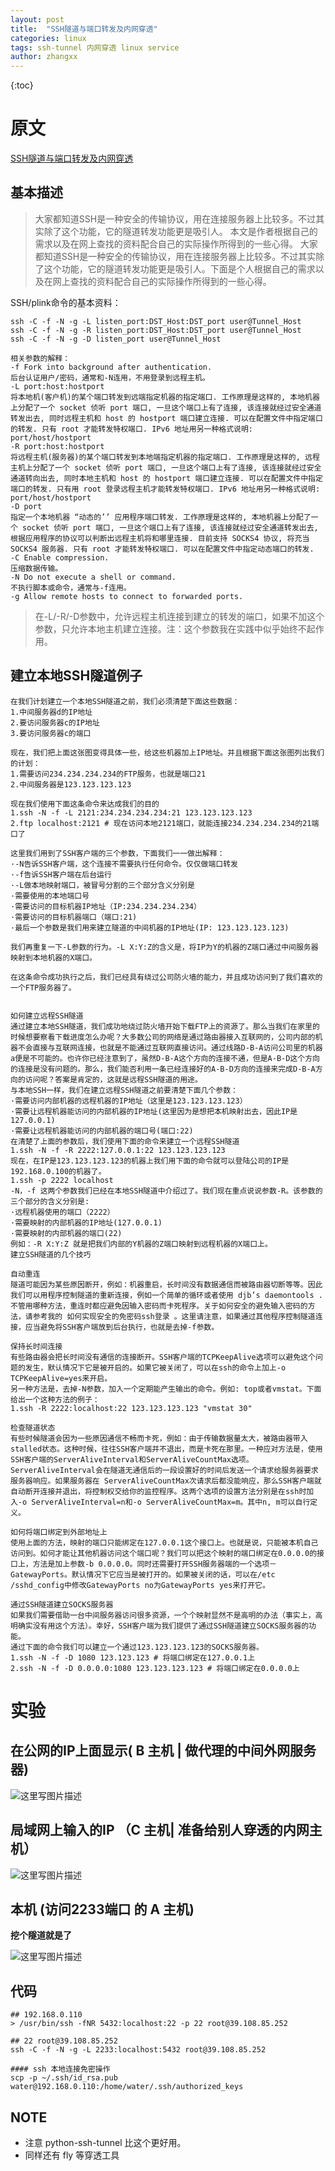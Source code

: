 ```yaml
---
layout: post
title:  "SSH隧道与端口转发及内网穿透"
categories: linux
tags: ssh-tunnel 内网穿透 linux service
author: zhangxx
---
```



{:toc}

# 原文 
 [SSH隧道与端口转发及内网穿透](http://blog.csdn.net/zhaoyangkl2000/article/details/77961356)

## 基本描述 

> 大家都知道SSH是一种安全的传输协议，用在连接服务器上比较多。不过其实除了这个功能，它的隧道转发功能更是吸引人。
> 本文是作者根据自己的需求以及在网上查找的资料配合自己的实际操作所得到的一些心得。
 大家都知道SSH是一种安全的传输协议，用在连接服务器上比较多。不过其实除了这个功能，它的隧道转发功能更是吸引人。下面是个人根据自己的需求以及在网上查找的资料配合自己的实际操作所得到的一些心得。

SSH/plink命令的基本资料：

```
ssh -C -f -N -g -L listen_port:DST_Host:DST_port user@Tunnel_Host
ssh -C -f -N -g -R listen_port:DST_Host:DST_port user@Tunnel_Host
ssh -C -f -N -g -D listen_port user@Tunnel_Host
```

```
相关参数的解释：
-f Fork into background after authentication.
后台认证用户/密码，通常和-N连用，不用登录到远程主机。
-L port:host:hostport
将本地机(客户机)的某个端口转发到远端指定机器的指定端口. 工作原理是这样的, 本地机器上分配了一个 socket 侦听 port 端口, 一旦这个端口上有了连接, 该连接就经过安全通道转发出去, 同时远程主机和 host 的 hostport 端口建立连接. 可以在配置文件中指定端口的转发. 只有 root 才能转发特权端口. IPv6 地址用另一种格式说明: port/host/hostport
-R port:host:hostport
将远程主机(服务器)的某个端口转发到本地端指定机器的指定端口. 工作原理是这样的, 远程主机上分配了一个 socket 侦听 port 端口, 一旦这个端口上有了连接, 该连接就经过安全通道转向出去, 同时本地主机和 host 的 hostport 端口建立连接. 可以在配置文件中指定端口的转发. 只有用 root 登录远程主机才能转发特权端口. IPv6 地址用另一种格式说明: port/host/hostport
-D port
指定一个本地机器 “动态的’’ 应用程序端口转发. 工作原理是这样的, 本地机器上分配了一个 socket 侦听 port 端口, 一旦这个端口上有了连接, 该连接就经过安全通道转发出去, 根据应用程序的协议可以判断出远程主机将和哪里连接. 目前支持 SOCKS4 协议, 将充当 SOCKS4 服务器. 只有 root 才能转发特权端口. 可以在配置文件中指定动态端口的转发.
-C Enable compression.
压缩数据传输。
-N Do not execute a shell or command.
不执行脚本或命令，通常与-f连用。
-g Allow remote hosts to connect to forwarded ports.
```

> 在-L/-R/-D参数中，允许远程主机连接到建立的转发的端口，如果不加这个参数，只允许本地主机建立连接。注：这个参数我在实践中似乎始终不起作用。

## 建立本地SSH隧道例子

```
在我们计划建立一个本地SSH隧道之前，我们必须清楚下面这些数据：
1.中间服务器d的IP地址
2.要访问服务器c的IP地址
3.要访问服务器c的端口

现在，我们把上面这张图变得具体一些，给这些机器加上IP地址。并且根据下面这张图列出我们的计划：
1.需要访问234.234.234.234的FTP服务，也就是端口21
2.中间服务器是123.123.123.123

现在我们使用下面这条命令来达成我们的目的
1.ssh -N -f -L 2121:234.234.234.234:21 123.123.123.123
2.ftp localhost:2121 # 现在访问本地2121端口，就能连接234.234.234.234的21端口了

这里我们用到了SSH客户端的三个参数，下面我们一一做出解释：
·-N告诉SSH客户端，这个连接不需要执行任何命令。仅仅做端口转发
·-f告诉SSH客户端在后台运行
·-L做本地映射端口，被冒号分割的三个部分含义分别是
·需要使用的本地端口号
·需要访问的目标机器IP地址（IP:234.234.234.234）
·需要访问的目标机器端口（端口:21)
·最后一个参数是我们用来建立隧道的中间机器的IP地址(IP: 123.123.123.123)

我们再重复一下-L参数的行为。-L X:Y:Z的含义是，将IP为Y的机器的Z端口通过中间服务器映射到本地机器的X端口。

在这条命令成功执行之后，我们已经具有绕过公司防火墙的能力，并且成功访问到了我们喜欢的一个FTP服务器了。


如何建立远程SSH隧道
通过建立本地SSH隧道，我们成功地绕过防火墙开始下载FTP上的资源了。那么当我们在家里的时候想要察看下载进度怎么办呢？大多数公司的网络是通过路由器接入互联网的，公司内部的机器不会直接与互联网连接，也就是不能通过互联网直接访问。通过线路D-B-A访问公司里的机器a便是不可能的。也许你已经注意到了，虽然D-B-A这个方向的连接不通，但是A-B-D这个方向的连接是没有问题的。那么，我们能否利用一条已经连接好的A-B-D方向的连接来完成D-B-A方向的访问呢？答案是肯定的，这就是远程SSH隧道的用途。
与本地SSH一样，我们在建立远程SSH隧道之前要清楚下面几个参数：
·需要访问内部机器的远程机器的IP地址（这里是123.123.123.123）
·需要让远程机器能访问的内部机器的IP地址(这里因为是想把本机映射出去，因此IP是127.0.0.1)
·需要让远程机器能访问的内部机器的端口号(端口:22)
在清楚了上面的参数后，我们使用下面的命令来建立一个远程SSH隧道
1.ssh -N -f -R 2222:127.0.0.1:22 123.123.123.123
现在，在IP是123.123.123.123的机器上我们用下面的命令就可以登陆公司的IP是192.168.0.100的机器了。
1.ssh -p 2222 localhost
-N，-f 这两个参数我们已经在本地SSH隧道中介绍过了。我们现在重点说说参数-R。该参数的三个部分的含义分别是:
·远程机器使用的端口（2222）
·需要映射的内部机器的IP地址(127.0.0.1)
·需要映射的内部机器的端口(22)
例如：-R X:Y:Z 就是把我们内部的Y机器的Z端口映射到远程机器的X端口上。
建立SSH隧道的几个技巧

自动重连
隧道可能因为某些原因断开，例如：机器重启，长时间没有数据通信而被路由器切断等等。因此我们可以用程序控制隧道的重新连接，例如一个简单的循环或者使用 djb’s daemontools . 不管用哪种方法，重连时都应避免因输入密码而卡死程序。关于如何安全的避免输入密码的方法，请参考我的 如何实现安全的免密码ssh登录 。这里请注意，如果通过其他程序控制隧道连接，应当避免将SSH客户端放到后台执行，也就是去掉-f参数。

保持长时间连接
有些路由器会把长时间没有通信的连接断开。SSH客户端的TCPKeepAlive选项可以避免这个问题的发生，默认情况下它是被开启的。如果它被关闭了，可以在ssh的命令上加上-o TCPKeepAlive=yes来开启。
另一种方法是，去掉-N参数，加入一个定期能产生输出的命令。例如: top或者vmstat。下面给出一个这种方法的例子：
1.ssh -R 2222:localhost:22 123.123.123.123 "vmstat 30"

检查隧道状态
有些时候隧道会因为一些原因通信不畅而卡死，例如：由于传输数据量太大，被路由器带入stalled状态。这种时候，往往SSH客户端并不退出，而是卡死在那里。一种应对方法是，使用SSH客户端的ServerAliveInterval和ServerAliveCountMax选项。 ServerAliveInterval会在隧道无通信后的一段设置好的时间后发送一个请求给服务器要求服务器响应。如果服务器在 ServerAliveCountMax次请求后都没能响应，那么SSH客户端就自动断开连接并退出，将控制权交给你的监控程序。这两个选项的设置方法分别是在ssh时加入-o ServerAliveInterval=n和-o ServerAliveCountMax=m。其中n, m可以自行定义。

如何将端口绑定到外部地址上
使用上面的方法，映射的端口只能绑定在127.0.0.1这个接口上。也就是说，只能被本机自己访问到。如何才能让其他机器访问这个端口呢？我们可以把这个映射的端口绑定在0.0.0.0的接口上，方法是加上参数-b 0.0.0.0。同时还需要打开SSH服务器端的一个选项－GatewayPorts。默认情况下它应当是被打开的。如果被关闭的话，可以在/etc /sshd_config中修改GatewayPorts no为GatewayPorts yes来打开它。

通过SSH隧道建立SOCKS服务器
如果我们需要借助一台中间服务器访问很多资源，一个个映射显然不是高明的办法（事实上，高明确实没有用这个方法）。幸好，SSH客户端为我们提供了通过SSH隧道建立SOCKS服务器的功能。
通过下面的命令我们可以建立一个通过123.123.123.123的SOCKS服务器。
1.ssh -N -f -D 1080 123.123.123 # 将端口绑定在127.0.0.1上
2.ssh -N -f -D 0.0.0.0:1080 123.123.123.123 # 将端口绑定在0.0.0.0上
```

# 实验

## 在公网的IP上面显示( B 主机 | 做代理的中间外网服务器)
![这里写图片描述](http://img.blog.csdn.net/20180226173500223?watermark/2/text/aHR0cDovL2Jsb2cuY3Nkbi5uZXQvYWN0YW5ibGU=/font/5a6L5L2T/fontsize/400/fill/I0JBQkFCMA==/dissolve/70/gravity/SouthEast)

## 局域网上输入的IP （C 主机| 准备给别人穿透的内网主机）
![这里写图片描述](http://img.blog.csdn.net/20180226173808062?watermark/2/text/aHR0cDovL2Jsb2cuY3Nkbi5uZXQvYWN0YW5ibGU=/font/5a6L5L2T/fontsize/400/fill/I0JBQkFCMA==/dissolve/70/gravity/SouthEast)

## 本机 (访问2233端口 的 A 主机)
**挖个隧道就是了**

![这里写图片描述](http://img.blog.csdn.net/20180226174019027?watermark/2/text/aHR0cDovL2Jsb2cuY3Nkbi5uZXQvYWN0YW5ibGU=/font/5a6L5L2T/fontsize/400/fill/I0JBQkFCMA==/dissolve/70/gravity/SouthEast)


## 代码 

```
## 192.168.0.110
> /usr/bin/ssh -fNR 5432:localhost:22 -p 22 root@39.108.85.252

## 22 root@39.108.85.252
ssh -C -f -N -g -L 2233:localhost:5432 root@39.108.85.252

#### ssh 本地连接免密操作
scp -p ~/.ssh/id_rsa.pub water@192.168.0.110:/home/water/.ssh/authorized_keys
```

## NOTE 
- 注意 python-ssh-tunnel 比这个更好用。
- 同样还有 fly 等穿透工具
